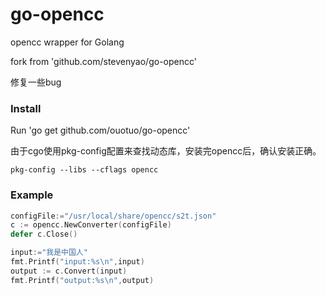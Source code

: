 go-opencc
=========

opencc wrapper for Golang

fork from 'github.com/stevenyao/go-opencc'

修复一些bug

### Install

Run 'go get github.com/ouotuo/go-opencc'

由于cgo使用pkg-config配置来查找动态库，安装完opencc后，确认安装正确。
```apple js
pkg-config --libs --cflags opencc
```

### Example

```go
configFile:="/usr/local/share/opencc/s2t.json"
c := opencc.NewConverter(configFile)
defer c.Close()

input:="我是中国人"
fmt.Printf("input:%s\n",input)
output := c.Convert(input)
fmt.Printf("output:%s\n",output)

```
